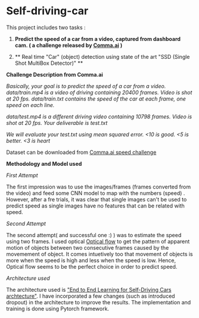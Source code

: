 # Self-driving-car
This project includes two tasks :

1) **Predict the speed of a car from a video, captured from dashboard cam. ( a challenge released by [Comma.ai](https://github.com/commaai) )**

2) ** Real time "Car" (object) detection using state of the art "SSD (Single Shot MultiBox Detector)" **

**Challenge Description from Comma.ai**

*Basically, your goal is to predict the speed of a car from a video.*
*data/train.mp4 is a video of driving containing 20400 frames. Video is shot at 20 fps.*
*data/train.txt contains the speed of the car at each frame, one speed on each line.*

*data/test.mp4 is a different driving video containing 10798 frames. Video is shot at 20 fps.
Your deliverable is test.txt*

*We will evaluate your test.txt using mean squared error. <10 is good. <5 is better. <3 is heart*

Dataset can be downloaded from  [Comma.ai speed challenge](https://github.com/commaai/speedchallenge)


**Methodology and Model used**

*First Attempt*

The first impression was to use the images/frames (frames converted from the video) and feed some CNN model to map with the numbers (speed) . However, after a fre trials, it was clear that single images can't be used to predict speed as single images have no features that can be related with speed. 

*Second Attempt*

The second attempt( and successful one :) ) was to estimate the speed using two frames. I used optical [Optical flow](https://docs.opencv.org/3.4/d7/d8b/tutorial_py_lucas_kanade.html) to get the pattern of apparent motion of objects between two consecutive frames caused by the movemement of object. It comes intuetively too that movement of objects is more when the speed is high and less when the speed is low. Hence, Optical flow seems to be the perfect choice in order to predict speed.

*Architecture used*

The architecture used is  ["End to End Learning for Self-Driving Cars archtecture"](https://arxiv.org/pdf/1604.07316.pdf). I have incorporated a few changes (such as introduced dropout) in the architecture to improve the results. The implementation and training is done using Pytorch framework.


